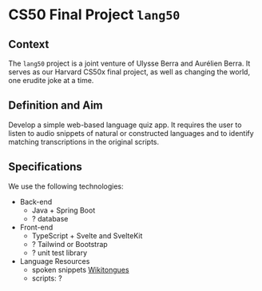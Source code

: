 # CS50 Final Project `lang50`

## Context

The `lang50` project is a joint venture of Ulysse Berra and Aurélien Berra. It serves as our Harvard CS50x final project, as well as changing the world, one erudite joke at a time.

## Definition and Aim

Develop a simple web-based language quiz app. It requires the user to listen to audio snippets of natural or constructed languages and to identify matching transcriptions in the original scripts.

## Specifications

We use the following technologies:

-   Back-end
    -   Java + Spring Boot
    -   ? database
-   Front-end
    -   TypeScript + Svelte and SvelteKit
    -   ? Tailwind or Bootstrap
    -   ? unit test library
-   Language Resources
    -   spoken snippets [Wikitongues](https://wikitongues.org/)
    -   scripts: ?
